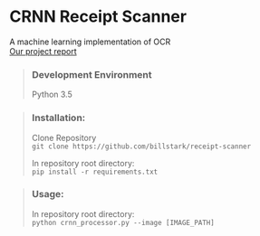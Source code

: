# CRNN Receipt Scanner
A machine learning implementation of OCR  
[Our project report](project_report.pdf)

> ### Development Environment
> Python 3.5

> ### Installation:
> Clone Repository  
> `git clone https://github.com/billstark/receipt-scanner`  
>  
> In repository root directory:  
> `pip install -r requirements.txt`

> ### Usage:
> In repository root directory:  
> `python crnn_processor.py --image [IMAGE_PATH]`
